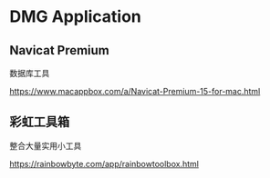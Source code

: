 # DMG Application

## Navicat Premium

数据库工具

https://www.macappbox.com/a/Navicat-Premium-15-for-mac.html

## 彩虹工具箱

整合大量实用小工具

https://rainbowbyte.com/app/rainbowtoolbox.html
